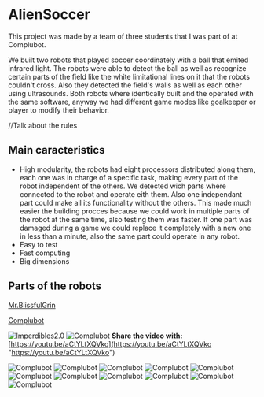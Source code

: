 # AlienSoccer

This project was made by a team of three students that I was part of at Complubot.

We built two robots that played soccer coordinately with a ball that emited infrared light.
The robots were able to detect the ball as well as recognize certain parts of the field like the white limitational lines on it that the robots couldn't cross. Also they detected the field's walls as well as each other using ultrasounds.
Both robots where identically built and the operated with the same software, anyway we had different game modes like goalkeeper or player to modify their behavior.

//Talk about the rules

## Main caracteristics
* High modularity, the robots had eight processors distributed along them, each one was in charge of a specific task, making every part of the robot independent of the others. We detected wich parts where connected to the robot and operate eith them. Also one independant part could make all its functionality without the others. This made much easier the building procces because we could work in multiple parts of the robot at the same time, also testing them was faster. If one part was damaged during a game we could replace it completely with a new one in less than a minute, also the same part could operate in any robot.
* Easy to test
* Fast computing 
* Big dimensions

## Parts of the robots


[Mr.BlissfulGrin](http://www.mrblissfulgrin.com "mrblissfulgrin")

[Complubot](http://complubot.com/inicio/ "complubot")

[![Imperdibles2.0](http://img.youtube.com/vi/aCtYLtXQVko/0.jpg)](http://www.youtube.com/watch?v=aCtYLtXQVko) ![Complubot](./Logo.png "Complubot")
**Share the video with:** [https://youtu.be/aCtYLtXQVko](https://youtu.be/aCtYLtXQVko "https://youtu.be/aCtYLtXQVko")

![Complubot](./Poster/superior_01.jpg "Complubot")
![Complubot](./Poster/Robots_01.jpg "Complubot")
![Complubot](./Alien1.0/Fotos/Thecrew.JPG "Complubot")
![Complubot](./Alien1.0/Fotos/MotoresPlanta.png "Complubot")
![Complubot](./Alien1.0/Fotos/PlanataUltraSonidos.png "Complubot")
![Complubot](./Alien1.0/Fotos/plantabaja.png "Complubot")
![Complubot](./Alien1.0/Fotos/PlantaConAsa.png "Complubot")
![Complubot](./Alien1.0/Fotos/PlantaInfrarrojos.png "Complubot")
![Complubot](./Alien1.0/Media/DSC_0522.JPG "Complubot")
![Complubot](./Alien1.0/Poster/DSC_0601.JPG "Complubot")
![Complubot](./Alien1.0/Fotos/AlienSoccer.jpg "Complubot")
